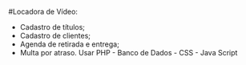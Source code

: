 #Locadora de Vídeo:
* Cadastro de títulos;
* Cadastro de clientes;
* Agenda de retirada e entrega;
* Multa por atraso.
Usar PHP - Banco de Dados - CSS - Java Script
